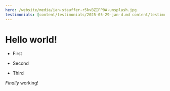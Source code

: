 ```yaml
---
hero: /website/media/ian-stauffer-r5kvBZIFP0A-unsplash.jpg
testimonials: [content/testimonials/2025-05-29-jan-d.md content/testimonials/2025-05-29-corina-j.md]
---
```

# Hello world!

*   First
    
*   Second
    
*   Third
    

_Finally_ working!